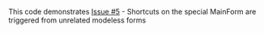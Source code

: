This code demonstrates [Issue #5](https://github.com/JackTrapper/DelphiBugs/issues/5) - Shortcuts on the special MainForm are triggered from unrelated modeless forms